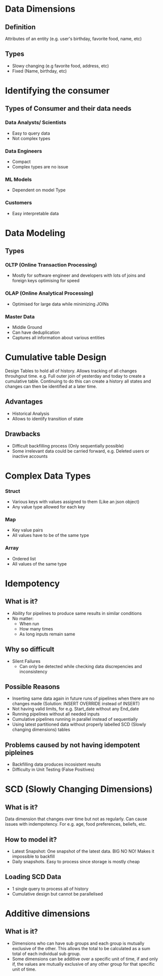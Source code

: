 # Data Dimensions
## Definition
Attributes of an entity (e.g. user's birthday, favorite food, name, etc)
## Types
- Slowy changing (e.g favorite food, address, etc)
- Fixed (Name, birthday, etc)

# Identifying the consumer
## Types of Consumer and their data needs
### Data Analysts/ Scientists
- Easy to query data
- Not complex types
### Data Engineers
- Compact
- Complex types are no issue
### ML Models
- Dependent on model Type
### Customers
- Easy interpretable data

# Data Modeling
## Types
### OLTP (Online Transaction Processing)
- Mostly for software engineer and developers with lots of joins and foreign keys optimising for speed
### OLAP (Online Analytical Processing)
- Optimised for large data while minimizing JOINs
### Master Data
- Middle Ground
- Can have deduplication
- Captures all information about various entities

# Cumulative table Design
Design Tables to hold all of history. Allows tracking of all changes throuhgout time. e.g. Full outer join of yesterday and today to create a cumulative table. Continuing to do this can create a history all states and changes can then be identified at a later time.
## Advantages
- Historical Analysis
- Allows to identify transition of state
## Drawbacks
- Difficult backfilling process (Only sequentially possible)
- Some irrelevant data could be carried forward, e.g. Deleted users or inactive accounts

# Complex Data Types
### Struct
- Various keys with values assigned to them (Like an json object)
- Any value type allowed for each key
### Map
- Key value pairs
- All values have to be of the same type
### Array
- Ordered list
- All values of the same type

# Idempotency
## What is it?
- Ability for pipelines to produce same results in similar conditions
- No matter:
    - When run
    - How many times
    - As long inputs remain same

## Why so difficult
- Silent Failures
    - Can only be detected while checking data discrepencies and inconsistency

## Possible Reasons
- Inserting same data again in future runs of pipelines when there are no changes made (Solution: INSERT OVERRIDE instead of INSERT)
- Not having valid limits, for e.g. Start_date without any End_date
- Running pipelines without all needed inputs
- Cumulative pipelines running in parallel instead of sequentially
- Using latest partitioned data without properly labelled SCD (Slowly changing dimensions) tables

## Problems caused by not having idempotent pipleines
- Backfilling data produces incosistent results
- Difficulty in Unit Testing (False Positives)

# SCD (Slowly Changing Dimensions)
## What is it?
Data dimension that changes over time but not as regularly. Can cause issues with indempotency. For e.g. age, food preferences, beliefs, etc.

## How to model it?
- Latest Snapshot: One snapshot of the latest data. BIG NO NO! Makes it impossible to backfill
- Daily snapshots. Easy to process since storage is mostly cheap

## Loading SCD Data
- 1 single query to process all of history
- Cumulative design but cannot be parallelised

# Additive dimensions
## What is it?
- Dimensions who can have sub groups and each group is mutually exclusive of the other. This allows the total to be calculated as a sum total of each individual sub group.
- Some dimensions can be additive over a specific unit of time, if and only if, the values are mutually exclusive of any other group for that specific unit of time.